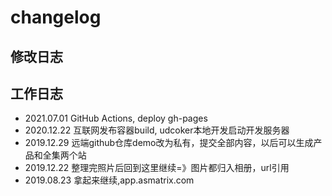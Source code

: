 # changelog

## 修改日志

## 工作日志

- 2021.07.01  GitHub Actions, deploy gh-pages
- 2020.12.22  互联网发布容器build, udcoker本地开发启动开发服务器
- 2019.12.29  远端github仓库demo改为私有，提交全部内容，以后可以生成产品和全集两个站
- 2019.12.22  整理完照片后回到这里继续=》图片都归入相册，url引用
- 2019.08.23  拿起来继续,app.asmatrix.com
